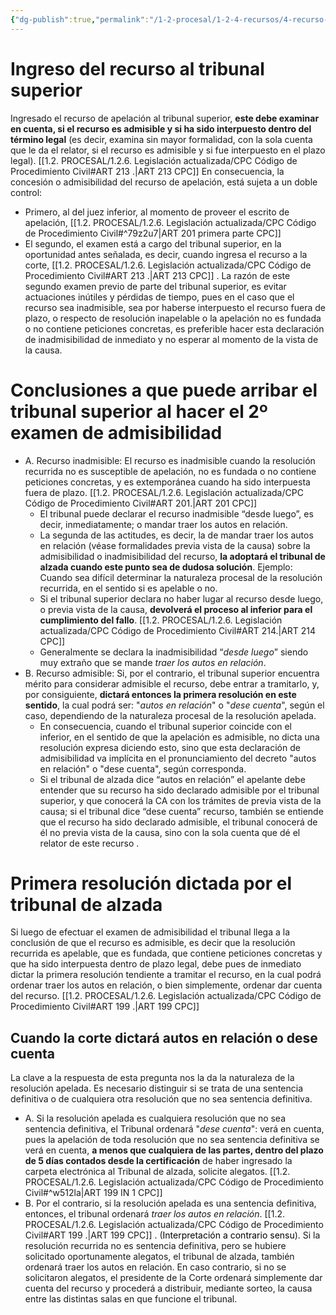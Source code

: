 ```yaml
---
{"dg-publish":true,"permalink":"/1-2-procesal/1-2-4-recursos/4-recurso-de-apelacion/4-4-segundo-examen-de-admisibilidad-del-recurso-de-apelacion-en-segunda-instancia/","tags":["Procesal"]}
---
```


# Ingreso del recurso al tribunal superior

Ingresado el recurso de apelación al tribunal superior, **este debe examinar en cuenta, si el recurso es admisible y si ha sido interpuesto dentro del término legal** (es decir, examina sin mayor formalidad, con la sola cuenta que le da el relator, si el recurso es admisible y si fue interpuesto en el plazo legal). [[1.2. PROCESAL/1.2.6. Legislación actualizada/CPC Código de Procedimiento Civil#ART 213 .\|ART 213 CPC]] 
En consecuencia, la concesión o admisibilidad del recurso de apelación, está sujeta a un doble control: 
- Primero, al del juez inferior, al momento de proveer el escrito de apelación, [[1.2. PROCESAL/1.2.6. Legislación actualizada/CPC Código de Procedimiento Civil#^79z2u7\|ART 201 primera parte CPC]]
- El segundo, el examen está a cargo del tribunal superior, en la oportunidad antes señalada, es decir, cuando ingresa el recurso a la corte, [[1.2. PROCESAL/1.2.6. Legislación actualizada/CPC Código de Procedimiento Civil#ART 213 .\|ART 213 CPC]] .  La razón de este segundo examen previo de parte del tribunal superior, es evitar actuaciones inútiles y pérdidas de tiempo, pues en el caso que el recurso sea inadmisible, sea por haberse interpuesto el recurso fuera de plazo, o respecto de resolución inapelable o la apelación no es fundada o no contiene peticiones concretas, es preferible hacer esta declaración de inadmisibilidad de inmediato y no esperar al momento de la vista de la causa.

# Conclusiones a que puede arribar el tribunal superior al hacer el 2º examen de admisibilidad

- A. Recurso inadmisible: El recurso es inadmisible cuando la resolución recurrida no es susceptible de apelación, no es fundada o no contiene peticiones concretas, y es extemporánea cuando ha sido interpuesta fuera de plazo. [[1.2. PROCESAL/1.2.6. Legislación actualizada/CPC Código de Procedimiento Civil#ART 201.\|ART 201 CPC]]
	- El tribunal puede declarar el recurso inadmisible “desde luego”, es decir, inmediatamente; o mandar traer los autos en relación.
	- La segunda de las actitudes, es decir, la de mandar traer los autos en relación (véase formalidades previa vista de la causa) sobre la admisibilidad o inadmisibilidad del recurso, **la adoptará el tribunal de alzada cuando este punto sea de dudosa solución**. Ejemplo: Cuando sea difícil determinar la naturaleza procesal de la resolución recurrida, en el sentido si es apelable o no.
	- Si el tribunal superior declara no haber lugar al recurso desde luego, o previa vista de la causa, **devolverá el proceso al inferior para el cumplimiento del fallo**. [[1.2. PROCESAL/1.2.6. Legislación actualizada/CPC Código de Procedimiento Civil#ART 214.\|ART 214 CPC]]
	- Generalmente se declara la inadmisibilidad “*desde luego*” siendo muy extraño que se mande *traer los autos en relación*.
- B. Recurso admisible: Si, por el contrario, el tribunal superior encuentra mérito para considerar admisible el recurso, debe entrar a tramitarlo, y, por consiguiente, **dictará entonces la primera resolución en este sentido**, la cual podrá ser: "*autos en relación*" o "*dese cuenta*", según el caso, dependiendo de la naturaleza procesal de la resolución apelada.
	- En consecuencia, cuando el tribunal superior coincide con el inferior, en el sentido de que la apelación es admisible, no dicta una resolución expresa diciendo esto, sino que esta declaración de admisibilidad va implícita en el pronunciamiento del decreto "autos en relación" o "dese cuenta", según corresponda.
	- Si el tribunal de alzada dice “autos en relación” el apelante debe entender que su recurso ha sido declarado admisible por el tribunal superior, y que conocerá la CA con los trámites de previa vista de la causa; si el tribunal dice “dese cuenta” recurso, también se entiende que el recurso ha sido declarado admisible, el tribunal conocerá de él no previa vista de la causa, sino con la sola cuenta que dé el relator de este recurso .

# Primera resolución dictada por el tribunal de alzada

Si luego de efectuar el examen de admisibilidad el tribunal llega a la conclusión de que el recurso es admisible, es decir que la resolución recurrida es apelable, que es fundada, que contiene peticiones concretas y que ha sido interpuesta dentro de plazo legal, debe pues de inmediato dictar la primera resolución tendiente a tramitar el recurso, en la cual podrá ordenar traer los autos en relación, o bien simplemente, ordenar dar cuenta del recurso. [[1.2. PROCESAL/1.2.6. Legislación actualizada/CPC Código de Procedimiento Civil#ART 199 .\|ART 199 CPC]]

## Cuando la corte dictará autos en relación o dese cuenta

La clave a la respuesta de esta pregunta nos la da la naturaleza de la resolución apelada. Es necesario distinguir si se trata de una sentencia definitiva o de cualquiera otra resolución que no sea sentencia definitiva.
- A. Si la resolución apelada es cualquiera resolución que no sea sentencia definitiva, el Tribunal ordenará "*dese cuenta*": verá en cuenta, pues la apelación de toda resolución que no sea sentencia definitiva se verá en cuenta, **a menos que cualquiera de las partes, dentro del plazo de 5 días contados desde la certificación** de haber ingresado la carpeta electrónica al Tribunal de alzada, solicite alegatos. [[1.2. PROCESAL/1.2.6. Legislación actualizada/CPC Código de Procedimiento Civil#^w512la\|ART 199 IN 1 CPC]]
- B. Por el contrario, si la resolución apelada es una sentencia definitiva, entonces, el tribunal ordenará *traer los autos en relación*. [[1.2. PROCESAL/1.2.6. Legislación actualizada/CPC Código de Procedimiento Civil#ART 199 .\|ART 199 CPC]]  . (<mark style='background:var(--mk-color-red)'>Interpretación a contrario sensu</mark>). Si la resolución recurrida no es sentencia definitiva, pero se hubiere solicitado oportunamente alegatos, el tribunal de alzada, también ordenará traer los autos en relación. En caso contrario, si no se solicitaron alegatos, el presidente de la Corte ordenará simplemente dar cuenta del recurso y procederá a distribuir, mediante sorteo, la causa entre las distintas salas en que funcione el tribunal.